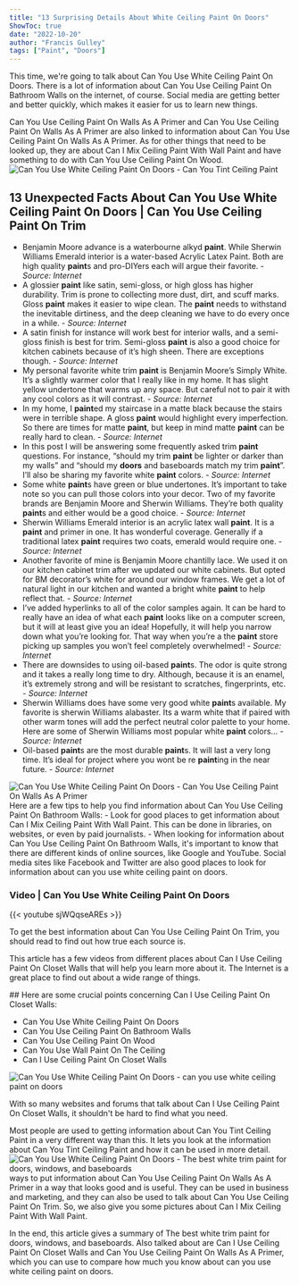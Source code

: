 ```yaml
---
title: "13 Surprising Details About White Ceiling Paint On Doors"
ShowToc: true 
date: "2022-10-20"
author: "Francis Gulley" 
tags: ["Paint", "Doors"]
---
```


	
This time, we're going to talk about Can You Use White Ceiling Paint On Doors. There is a lot of information about Can You Use Ceiling Paint On Bathroom Walls on the internet, of course. Social media are getting better and better quickly, which makes it easier for us to learn new things.

Can You Use Ceiling Paint On Walls As A Primer and Can You Use Ceiling Paint On Walls As A Primer are also linked to information about Can You Use Ceiling Paint On Walls As A Primer. As for other things that need to be looked up, they are about Can I Mix Ceiling Paint With Wall Paint and have something to do with Can You Use Ceiling Paint On Wood.
<img loading="lazy" src="https://sunlitspaces.com/wp-content/uploads/2014/10/Before-and-After-2.jpg" onerror="this.onerror=null;this.src='https://blogger.googleusercontent.com/img/a/AVvXsEhe7F7TRXHtjiKvHb5vS7DmnxvpHiDyoYyYvm1nHB3Qp2_w3BnM6A2eq4v7FYxCC9bfZt3a9vIMtAYEKUiaDQbHMg-ViyGmRIj39MLp0bGFfgfYw1Dc9q_H-T0wiTm3l0Uq42dETrN9eC8aGJ9_IORZsxST1AcLR7np1koOfcc7tnHa4S8Mwz_xD9d0=s16000';" alt="Can You Use White Ceiling Paint On Doors - Can You Tint Ceiling Paint" >

## 13 Unexpected Facts About Can You Use White Ceiling Paint On Doors | Can You Use Ceiling Paint On Trim
-   Benjamin Moore advance is a waterbourne alkyd **paint**. While Sherwin Williams Emerald interior is a water-based Acrylic Latex Paint. Both are high quality **paint**s and pro-DIYers each will argue their favorite. - <cite>Source: Internet</cite>
-   A glossier **paint** like satin, semi-gloss, or high gloss has higher durability. Trim is prone to collecting more dust, dirt, and scuff marks. Gloss **paint** makes it easier to wipe clean. The **paint** needs to withstand the inevitable dirtiness, and the deep cleaning we have to do every once in a while. - <cite>Source: Internet</cite>
-   A satin finish for instance will work best for interior walls, and a semi-gloss finish is best for trim. Semi-gloss **paint** is also a good choice for kitchen cabinets because of it’s high sheen. There are exceptions though. - <cite>Source: Internet</cite>
-   My personal favorite white trim **paint** is Benjamin Moore’s Simply White. It’s a slightly warmer color that I really like in my home. It has slight yellow undertone that warms up any space. But careful not to pair it with any cool colors as it will contrast. - <cite>Source: Internet</cite>
-   In my home, I **paint**ed my staircase in a matte black because the stairs were in terrible shape. A gloss **paint** would highlight every imperfection. So there are times for matte **paint**, but keep in mind matte **paint** can be really hard to clean. - <cite>Source: Internet</cite>
-   In this post I will be answering some frequently asked trim **paint** questions. For instance, “should my trim **paint** be lighter or darker than my walls” and “should my **doors** and baseboards match my trim **paint**”. I’ll also be sharing my favorite white **paint** colors. - <cite>Source: Internet</cite>
-   Some white **paint**s have green or blue undertones. It’s important to take note so you can pull those colors into your decor. Two of my favorite brands are Benjamin Moore and Sherwin Williams. They’re both quality **paint**s and either would be a good choice. - <cite>Source: Internet</cite>
-   Sherwin Williams Emerald interior is an acrylic latex wall **paint**. It is a **paint** and primer in one. It has wonderful coverage. Generally if a traditional latex **paint** requires two coats, emerald would require one. - <cite>Source: Internet</cite>
-   Another favorite of mine is Benjamin Moore chantilly lace. We used it on our kitchen cabinet trim after we updated our white cabinets. But opted for BM decorator’s white for around our window frames. We get a lot of natural light in our kitchen and wanted a bright white **paint** to help reflect that. - <cite>Source: Internet</cite>
-   I’ve added hyperlinks to all of the color samples again. It can be hard to really have an idea of what each **paint** looks like on a computer screen, but it will at least give you an idea! Hopefully, it will help you narrow down what you’re looking for. That way when you’re a the **paint** store picking up samples you won’t feel completely overwhelmed! - <cite>Source: Internet</cite>
-   There are downsides to using oil-based **paint**s. The odor is quite strong and it takes a really long time to dry. Although, because it is an enamel, it’s extremely strong and will be resistant to scratches, fingerprints, etc. - <cite>Source: Internet</cite>
-   Sherwin Williams does have some very good white **paint**s available. My favorite is sherwin Williams alabaster. Its a warm white that if paired with other warm tones will add the perfect neutral color palette to your home. Here are some of Sherwin Williams most popular white **paint** colors… - <cite>Source: Internet</cite>
-   Oil-based **paint**s are the most durable **paint**s. It will last a very long time. It’s ideal for project where you wont be re **paint**ing in the near future. - <cite>Source: Internet</cite>


<img loading="lazy" src="https://www.lushome.com/wp-content/uploads/2015/07/ceiling-wall-paint-colors-14.jpg" onerror="this.onerror=null;this.src='https://blogger.googleusercontent.com/img/a/AVvXsEhe7F7TRXHtjiKvHb5vS7DmnxvpHiDyoYyYvm1nHB3Qp2_w3BnM6A2eq4v7FYxCC9bfZt3a9vIMtAYEKUiaDQbHMg-ViyGmRIj39MLp0bGFfgfYw1Dc9q_H-T0wiTm3l0Uq42dETrN9eC8aGJ9_IORZsxST1AcLR7np1koOfcc7tnHa4S8Mwz_xD9d0=s16000';" alt="Can You Use White Ceiling Paint On Doors - Can You Use Ceiling Paint On Walls As A Primer" >
Here are a few tips to help you find information about Can You Use Ceiling Paint On Bathroom Walls:
- Look for good places to get information about Can I Mix Ceiling Paint With Wall Paint. This can be done in libraries, on websites, or even by paid journalists.
- When looking for information about Can You Use Ceiling Paint On Bathroom Walls, it's important to know that there are different kinds of online sources, like Google and YouTube. Social media sites like Facebook and Twitter are also good places to look for information about can you use white ceiling paint on doors.

### Video | Can You Use White Ceiling Paint On Doors
{{< youtube sjWQqseAREs >}} 

To get the best information about Can You Use Ceiling Paint On Trim, you should read to find out how true each source is.

This article has a few videos from different places about Can I Use Ceiling Paint On Closet Walls that will help you learn more about it. The Internet is a great place to find out about a wide range of things.
<script async="async" data-cfasync="false" src="//normallydemandedalter.com/fe63df3c5408708b15d8dc3d9b206b31/invoke.js"></script>
<div id="container-fe63df3c5408708b15d8dc3d9b206b31"></div>
## Here are some crucial points concerning Can I Use Ceiling Paint On Closet Walls:

- Can You Use White Ceiling Paint On Doors
- Can You Use Ceiling Paint On Bathroom Walls
- Can You Use Ceiling Paint On Wood
- Can You Use Wall Paint On The Ceiling
- Can I Use Ceiling Paint On Closet Walls

 <img loading="lazy" src="https://i.pinimg.com/736x/25/28/af/2528af080f93540eff34e4a6efa79216.jpg" onerror="this.onerror=null;this.src='https://blogger.googleusercontent.com/img/a/AVvXsEhe7F7TRXHtjiKvHb5vS7DmnxvpHiDyoYyYvm1nHB3Qp2_w3BnM6A2eq4v7FYxCC9bfZt3a9vIMtAYEKUiaDQbHMg-ViyGmRIj39MLp0bGFfgfYw1Dc9q_H-T0wiTm3l0Uq42dETrN9eC8aGJ9_IORZsxST1AcLR7np1koOfcc7tnHa4S8Mwz_xD9d0=s16000';" alt="Can You Use White Ceiling Paint On Doors - can you use white ceiling paint on doors" >

With so many websites and forums that talk about Can I Use Ceiling Paint On Closet Walls, it shouldn't be hard to find what you need.

Most people are used to getting information about Can You Tint Ceiling Paint in a very different way than this. It lets you look at the information about Can You Tint Ceiling Paint and how it can be used in more detail.
<img loading="lazy" src="https://www.home-dzine.co.za/2015/jul/64.jpg" onerror="this.onerror=null;this.src='https://blogger.googleusercontent.com/img/a/AVvXsEhe7F7TRXHtjiKvHb5vS7DmnxvpHiDyoYyYvm1nHB3Qp2_w3BnM6A2eq4v7FYxCC9bfZt3a9vIMtAYEKUiaDQbHMg-ViyGmRIj39MLp0bGFfgfYw1Dc9q_H-T0wiTm3l0Uq42dETrN9eC8aGJ9_IORZsxST1AcLR7np1koOfcc7tnHa4S8Mwz_xD9d0=s16000';" alt="Can You Use White Ceiling Paint On Doors - The best white trim paint for doors, windows, and baseboards" >
ways to put information about Can You Use Ceiling Paint On Walls As A Primer in a way that looks good and is useful. They can be used in business and marketing, and they can also be used to talk about Can You Use Ceiling Paint On Trim. So, we also give you some pictures about Can I Mix Ceiling Paint With Wall Paint.

In the end, this article gives a summary of The best white trim paint for doors, windows, and baseboards. Also talked about are Can I Use Ceiling Paint On Closet Walls and Can You Use Ceiling Paint On Walls As A Primer, which you can use to compare how much you know about can you use white ceiling paint on doors.
	
	


